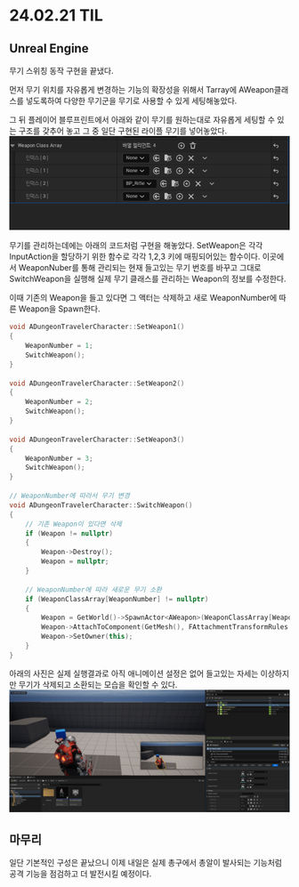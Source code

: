 # 24.02.21 TIL

## Unreal Engine

무기 스위칭 동작 구현을 끝냈다.

먼저 무기 위치를 자유롭게 변경하는 기능의 확장성을 위해서 Tarray에 AWeapon클래스를 넣도록하여 다양한 무기군을 무기로 사용할 수 있게 세팅해놓았다.

그 뒤 플레이어 블루프린트에서 아래와 같이 무기를 원하는대로 자유롭게 세팅할 수 있는 구조를 갖추어 놓고 그 중 일단 구현된 라이플 무기를 넣어놓았다.
![8](/Assets/Images/Unreal/실습/DungeonTraveler/8.png)

무기를 관리하는데에는 아래의 코드처럼 구현을 해놓았다. SetWeapon은 각각 InputAction을 할당하기 위한 함수로 각각 1,2,3 키에 매핑되어있는 함수이다. 이곳에서 WeaponNuber를 통해 관리되는 현재 들고있는 무기 번호를 바꾸고 그대로 SwitchWeapon을 실행해 실제 무기 클래스를 관리하는 Weapon의 정보를 수정한다.

이때 기존의 Weapon을 들고 있다면 그 액터는 삭제하고 새로 WeaponNumber에 따른 Weapon을 Spawn한다.

```C++
void ADungeonTravelerCharacter::SetWeapon1()
{
	WeaponNumber = 1;
	SwitchWeapon();
}

void ADungeonTravelerCharacter::SetWeapon2()
{
	WeaponNumber = 2;
	SwitchWeapon();
}

void ADungeonTravelerCharacter::SetWeapon3()
{
	WeaponNumber = 3;
	SwitchWeapon();
}

// WeaponNumber에 따라서 무기 변경
void ADungeonTravelerCharacter::SwitchWeapon()
{
	// 기존 Weapon이 있다면 삭제
	if (Weapon != nullptr)
	{
		Weapon->Destroy();
		Weapon = nullptr;
	}

	// WeaponNumber에 따라 새로운 무기 소환
	if (WeaponClassArray[WeaponNumber] != nullptr)
	{
		Weapon = GetWorld()->SpawnActor<AWeapon>(WeaponClassArray[WeaponNumber]);
		Weapon->AttachToComponent(GetMesh(), FAttachmentTransformRules::KeepRelativeTransform, TEXT("WeaponSocket"));
		Weapon->SetOwner(this);
	}
}
```

아래의 사진은 실제 실행결과로 아직 애니메이션 설정은 없어 들고있는 자세는 이상하지만 무기가 삭제되고 소환되는 모습을 확인할 수 있다.
![7](/Assets/Images/Unreal/실습/DungeonTraveler/7.png)

## 마무리

일단 기본적인 구성은 끝났으니 이제 내일은 실제 총구에서 총알이 발사되는 기능처럼 공격 기능을 점검하고 더 발전시킬 예정이다.
